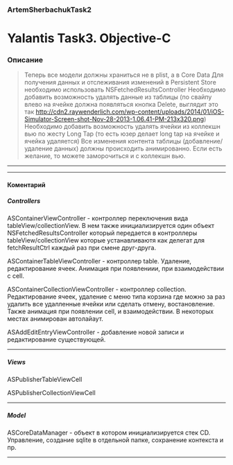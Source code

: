 ### ArtemSherbachukTask2

# Yalantis Task3. Objective-C 

### Описание
> Теперь все модели должны храниться не в plist, а в Core Data
Для получения данных и отслеживания изменений в Persistent Store необходимо использовать NSFetchedResultsController
Необходимо добавить возможность удалять данные из таблицы (по свайпу влево на ячейке должна появляться кнопка Delete, выглядит это так http://cdn2.raywenderlich.com/wp-content/uploads/2014/01/iOS-Simulator-Screen-shot-Nov-28-2013-1.06.41-PM-213x320.png)
Необходимо добавить возможность удалять ячейки из коллекшн вью по жесту Long Tap (то есть юзер делает long tap на ячейке и ячейка удаляется)
Все изменения контента таблицы (добавление/удаление данных) должны происходить анимированно. Если есть желание, то можете заморочиться и с коллекшн вью.

***




***

#### Коментарий
##### Controllers

ASContainerViewController - контроллер переключения вида tableView/collectionView. 
В нем также инициализируется один объект NSFetchedResultsController который передается в контроллеры 
tableView/collectionView которые устанавливаютя как делегат для fetchResultCtrl каждый раз при смене друг-друга.

ASContainerTableViewController - контроллер table. Удаление, редактирование ячеек. Анимация при появлениии, при взаимодействии с cell.

ASContainerCollectionViewController -  контроллер collection. Редактирование ячеек, удаление с меню типа корзина где можно за раз удалить все удалленные ячейки или сделать отмену, востановление. Также анимация при появлении cell, и взаимодействии. В некоторых местах анимирован автолайаут.

ASAddEditEntryViewController - добавление новой записи и редактирование существующей.

***

##### Views
ASPublisherTableViewCell

ASPublisherCollectionViewCell

***
##### Model

ASCoreDataManager - объект в котором инициализируется стек CD. Управление, создание sqlite в отдельной папке, сохранение контекста и пр. 

***


